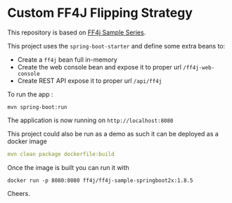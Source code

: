 # Custom FF4J Flipping Strategy

This repository is based on [FF4j Sample Series](https://github.com/ff4j/ff4j-samples/tree/master/spring-boot-2x/ff4j-sample-springboot2x).

This project uses the `spring-boot-starter` and define some extra beans to:
- Create a `ff4j` bean full in-memory
- Create the web console bean and expose it to proper url `/ff4j-web-console`
- Create REST API expose it to proper url `/api/ff4j`

To run the app :
```
mvn spring-boot:run
```

The application is now running on `http://localhost:8080`


This project could also be run as a demo as such it can be deployed as a docker image
```yaml
mvn clean package dockerfile:build
```

Once the image is built you can run it with
```
docker run -p 8080:8080 ff4j/ff4j-sample-springboot2x:1.8.5
```


Cheers.